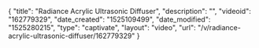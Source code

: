 {
    "title": "Radiance Acrylic Ultrasonic Diffuser",
    "description": "",
    "videoid": "162779329",
    "date_created": "1525109499",
    "date_modified": "1525280215",
    "type": "captivate",
    "layout": "video",
    "url": "\/v\/radiance-acrylic-ultrasonic-diffuser\/162779329"
}